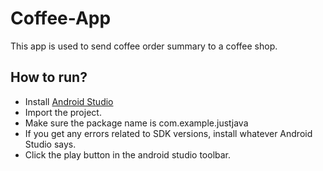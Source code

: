 # Coffee-App

This app is used to send coffee order summary to a coffee shop.

## How to run? 
* Install [Android Studio](https://developer.android.com/studio)
* Import the project.
* Make sure the package name is com.example.justjava
* If you get any errors related to SDK versions, install whatever Android Studio says.
* Click the play button in the android studio toolbar.
